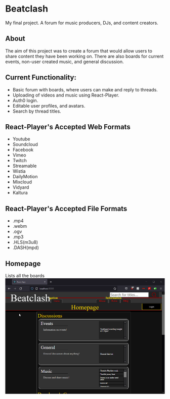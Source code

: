 # Beatclash
My final project. A forum for music producers, DJs, and content creators.

## About
The aim of this project was to create a forum that would allow users to share content they have been working on. There are also boards for current events, non-user created music, and general discussion.

## Current Functionality:
* Basic forum with boards, where users can make and reply to threads.
* Uploading of videos and music using React-Player.
* Auth0 login.
* Editable user profiles, and avatars.
* Search by thread titles.

## React-Player's Accepted Web Formats
* Youtube
* Soundcloud
* Facebook
* Vimeo
* Twitch
* Streamable
* Wistia
* DailyMotion
* Mixcloud
* Vidyard
* Kaltura

## React-Player's Accepted File Formats
* .mp4
* .webm
* .ogv
* .mp3
* .HLS(m3u8)
* .DASH(mpd)

## Homepage
Lists all the boards
![homepage gif](_ReadmeImages\Homepage.gif)